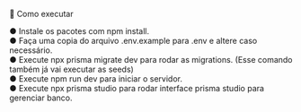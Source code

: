 🚀 Como executar

● Instale os pacotes com npm install.<br>
● Faça uma copia do arquivo .env.example para .env e altere caso necessário.<br>
● Execute npx prisma migrate dev para rodar as migrations. (Esse comando também já vai executar as seeds)<br>
● Execute npm run dev para iniciar o servidor.<br>
● Execute npx prisma studio para rodar interface prisma studio para gerenciar banco.<br>
